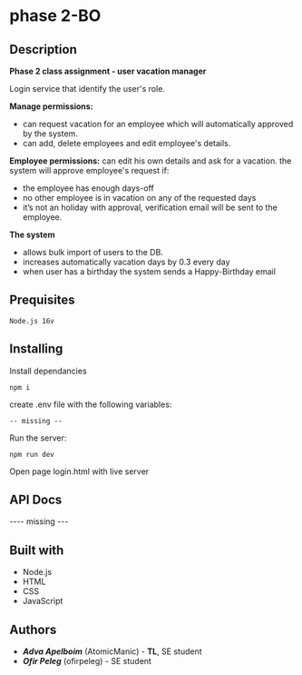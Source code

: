 # phase 2-BO

## Description
**Phase 2 class assignment - user vacation manager**

Login service that identify the user's role.

**Manage permissions:** 
  - can request vacation for an employee which will automatically approved by the system.
  - can add, delete employees and edit employee's details.
   
**Employee permissions:** can edit his own details and ask for a vacation.
  the system will approve employee's request if:
  - the employee has enough days-off
  - no other employee is in vacation on any of the requested days
  - it’s not an holiday
  with approval, verification email will be sent to the employee. 

 **The system**
  - allows bulk import of users to the DB.
  - increases automatically vacation days by 0.3 every day 
  - when user has a birthday the system sends a Happy-Birthday email
   
 ## Prequisites
 ```
 Node.js 16v
 ```
## Installing
Install dependancies
```
npm i
```
create .env file with the following variables:
```
-- missing --
```
Run the server:
```
npm run dev
```
Open page login.html with live server

## API Docs
---- missing ---
## Built with
- Node.js
- HTML
- CSS
- JavaScript

## Authors
- ***Adva Apelboim*** (AtomicManic) - **TL**, SE student
- ***Ofir Peleg*** (ofirpeleg) - SE student
